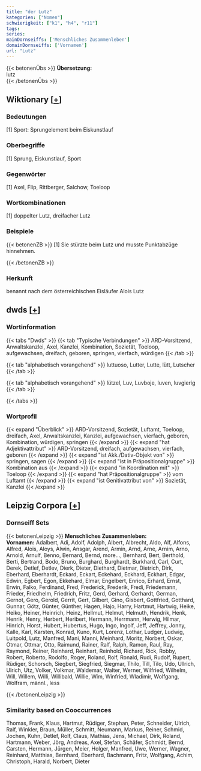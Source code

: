 ```yaml
---
title: "der Lutz"
kategorien: ["Nomen"]
schwierigkeit: ["k1", "h4", "r11"]
tags:
series:
mainDornseiffs: ['Menschliches Zusammenleben']
domainDornseiffs: ['Vornamen']
url: "Lutz"
---
```


{{< betonenÜbs >}}
**Übersetzung:**  
lutz  
{{< /betonenÜbs >}}

## Wiktionary [[+](https://de.wiktionary.org/wiki/Lutz)]

### Bedeutungen
[1] Sport: Sprungelement beim Eiskunstlauf  

### Oberbegriffe
[1] Sprung, Eiskunstlauf, Sport  

### Gegenwörter
[1] Axel, Flip, Rittberger, Salchow, Toeloop  

### Wortkombinationen
[1] doppelter Lutz, dreifacher Lutz  

### Beispiele
{{< betonenZB >}}
[1] Sie stürzte beim Lutz und musste Punktabzüge hinnehmen.  

{{< /betonenZB >}}
### Herkunft
benannt nach dem österreichischen Eisläufer Alois Lutz  



## dwds [[+](https://www.dwds.de/wb/Lutz)]

### Wortinformation
{{< tabs "Dwds" >}}
{{< tab "Typische Verbindungen" >}}
ARD-Vorsitzend, Anwaltskanzlei, Axel, Kanzlei, Kombination, Sozietät, Toeloop, aufgewachsen, dreifach, geboren, springen, vierfach, würdigen
{{< /tab >}}

{{< tab "alphabetisch vorangehend" >}}
luttuoso, Lutter, Lutte, lütt, Lutscher
{{< /tab >}}

{{< tab "alphabetisch vorangehend" >}}
lützel, Luv, Luvboje, luven, luvgierig
{{< /tab >}}

{{< /tabs >}}

### Wortprofil
{{< expand "Überblick" >}} ARD-Vorsitzend, Sozietät, Luftamt, Toeloop, dreifach, Axel, Anwaltskanzlei, Kanzlei, aufgewachsen, vierfach, geboren, Kombination, würdigen, springen {{< /expand >}}
{{< expand "hat Adjektivattribut" >}} ARD-Vorsitzend, dreifach, aufgewachsen, vierfach, geboren {{< /expand >}}
{{< expand "ist Akk./Dativ-Objekt von" >}} springen, sagen {{< /expand >}}
{{< expand "ist in Präpositionalgruppe" >}} Kombination aus {{< /expand >}}
{{< expand "in Koordination mit" >}} Toeloop {{< /expand >}}
{{< expand "hat Präpositionalgruppe" >}} vom Luftamt {{< /expand >}}
{{< expand "ist Genitivattribut von" >}} Sozietät, Kanzlei {{< /expand >}}

## Leipzig Corpora [[+](https://corpora.uni-leipzig.de/en/res?word=Lutz&corpusId=deu_newscrawl-public_2018)]

### Dornseiff Sets
{{< betonenLeipzig >}}
**Menschliches Zusammenleben:**  
**Vornamen:** Adalbert, Adi, Adolf, Adolph, Albert, Albrecht, Aldo, Alf, Alfons, Alfred, Alois, Aloys, Alwin, Ansgar, Arend, Armin, Arnd, Arne, Arnim, Arno, Arnold, Arnulf, Benno, Bernard, Bernd, more..., Bernhard, Bert, Berthold, Berti, Bertrand, Bodo, Bruno, Burghard, Burghardt, Burkhard, Carl, Curt, Derek, Detlef, Detlev, Dierk, Dieter, Diethard, Dietmar, Dietrich, Dirk, Eberhard, Eberhardt, Eckard, Eckart, Eckehard, Eckhard, Eckhart, Edgar, Edwin, Egbert, Egon, Ekkehard, Elmar, Engelbert, Enrico, Erhard, Ernst, Erwin, Falko, Ferdinand, Fred, Frederick, Frederik, Fredi, Friedemann, Frieder, Friedhelm, Friedrich, Fritz, Gerd, Gerhard, Gerhardt, German, Gernot, Gero, Gerold, Gerrit, Gert, Gilbert, Gino, Gisbert, Gottfried, Gotthard, Gunnar, Götz, Günter, Günther, Hagen, Hajo, Harry, Hartmut, Hartwig, Heike, Heiko, Heiner, Heinrich, Heinz, Hellmut, Helmut, Helmuth, Hendrik, Henk, Henrik, Henry, Herbert, Heribert, Hermann, Herrmann, Herwig, Hilmar, Hinrich, Horst, Hubert, Hubertus, Hugo, Ingo, Ingolf, Jeff, Jeffrey, Jonny, Kalle, Karl, Karsten, Konrad, Kuno, Kurt, Lorenz, Lothar, Ludger, Ludwig, Luitpold, Lutz, Manfred, Mani, Manni, Meinhard, Moritz, Norbert, Oskar, Otmar, Ottmar, Otto, Raimund, Rainer, Ralf, Ralph, Ramon, Raul, Ray, Raymond, Reiner, Reinhard, Reinhart, Reinhold, Richard, Rick, Robby, Robert, Roberto, Rodolfo, Roger, Roland, Rolf, Ronald, Rudi, Rudolf, Rupert, Rüdiger, Schorsch, Siegbert, Siegfried, Siegmar, Thilo, Till, Tilo, Udo, Ullrich, Ulrich, Utz, Volker, Volkmar, Waldemar, Walter, Werner, Wilfried, Wilhelm, Will, Willem, Willi, Willibald, Willie, Wim, Winfried, Wladimir, Wolfgang, Wolfram, männl., less  

{{< /betonenLeipzig >}}

### Similarity based on Cooccurrences
Thomas, Frank, Klaus, Hartmut, Rüdiger, Stephan, Peter, Schneider, Ulrich, Ralf, Winkler, Braun, Müller, Schmitt, Neumann, Markus, Reiner, Schmid, Jochen, Kuhn, Detlef, Rolf, Claus, Mathias, Jens, Michael, Dirk, Roland, Hartmann, Weber, Jörg, Andreas, Axel, Stefan, Schäfer, Schmidt, Bernd, Carsten, Hermann, Jürgen, Meier, Holger, Manfred, Uwe, Werner, Wagner, Reinhard, Matthias, Bernhard, Eberhard, Bachmann, Fritz, Wolfgang, Achim, Christoph, Harald, Norbert, Dieter

